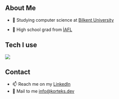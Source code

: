 <!--
**anndimor/anndimor** is a ✨ _special_ ✨ repository because its `README.md` (this file) appears on your GitHub profile.

Here are some ideas to get you started:

-->
## About Me
- 🏫 Studying computer science at <a href="https://w3.bilkent.edu.tr/bilkent/" target="_blank">Bilkent University</a>

- 🎒 High school grad from <a href="https://iafl.meb.k12.tr/" target="_blank">İAFL</a>
## Tech I use
<img src="https://skillicons.dev/icons?i=html,css,js,ts,react,nextjs,python,nodejs,electron,express,firebase,aws,replit,vercel,vscode,postman,mongodb,postgres,git,figma" />

## Contact
- 📫 Reach me on my <a href="https://www.linkedin.com/in/furkan-morkoc-83181a1b8/">LinkedIn</a>
- 📧 Mail to me <a href="mailto:info@korteks.dev">info@korteks.dev</a>
<!--
### 🎉🔗 Check out our new project <a href="https://korteks.dev" target="_blank">KORTEKS</a>!
<img src="https://skillicons.dev/icons?i=html,css,js,ts,react,nextjs,scss,c,cpp,python,nodejs,electron,express,firebase,aws,replit,vercel,vscode,visualstudio,postman,mongodb,postgres,git,figma" />
- 💻 Working with my team <a href="https://github.com/3f-s" target="_blank">3Fs</a>
-->
